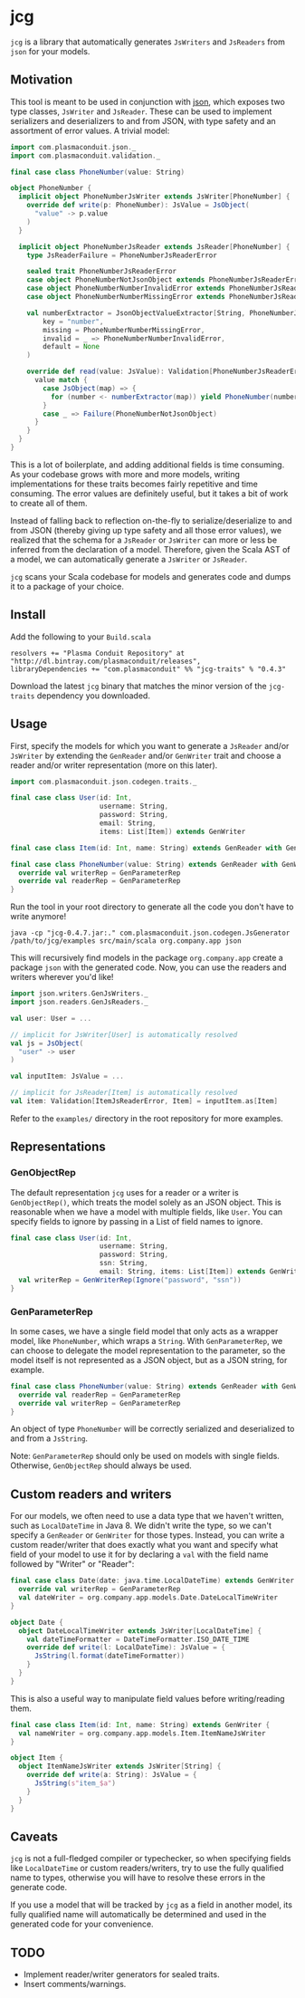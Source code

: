 jcg
===

`jcg` is a library that automatically generates `JsWriters` and `JsReaders` from `json` for your models.

Motivation
----------

This tool is meant to be used in conjunction with [json](https://github.com/plasmaconduit/json), which exposes two type classes, `JsWriter` and `JsReader`. These can be used to implement serializers and deserializers to and from JSON, with type safety and an assortment of error values. A trivial model:

```scala
import com.plasmaconduit.json._
import com.plasmaconduit.validation._

final case class PhoneNumber(value: String)

object PhoneNumber {
  implicit object PhoneNumberJsWriter extends JsWriter[PhoneNumber] {
    override def write(p: PhoneNumber): JsValue = JsObject(
      "value" -> p.value
    )
  }

  implicit object PhoneNumberJsReader extends JsReader[PhoneNumber] {
    type JsReaderFailure = PhoneNumberJsReaderError

    sealed trait PhoneNumberJsReaderError
    case object PhoneNumberNotJsonObject extends PhoneNumberJsReaderError
    case object PhoneNumberNumberInvalidError extends PhoneNumberJsReaderError
    case object PhoneNumberNumberMissingError extends PhoneNumberJsReaderError

    val numberExtractor = JsonObjectValueExtractor[String, PhoneNumberJsReaderError](
        key = "number",
        missing = PhoneNumberNumberMissingError,
        invalid = _ => PhoneNumberNumberInvalidError,
        default = None
    )

    override def read(value: JsValue): Validation[PhoneNumberJsReaderError, PhoneNumber] = {
      value match {
        case JsObject(map) => {
          for (number <- numberExtractor(map)) yield PhoneNumber(number)
        }
        case _ => Failure(PhoneNumberNotJsonObject)
      }
    }
  }
}
```

This is a lot of boilerplate, and adding additional fields is time consuming. As your codebase grows with more and more models, writing implementations for these traits becomes fairly repetitive and time consuming. The error values are definitely useful, but it takes a bit of work to create all of them.

Instead of falling back to reflection on-the-fly to serialize/deserialize to and from JSON (thereby giving up type safety and all those error values), we realized that the schema for a `JsReader` or `JsWriter` can more or less be inferred from the declaration of a model. Therefore, given the Scala AST of a model, we can automatically generate a `JsWriter` or `JsReader`.

`jcg` scans your Scala codebase for models and generates code and dumps it to a package of your choice.


Install
-------

Add the following to your `Build.scala`
```
resolvers += "Plasma Conduit Repository" at "http://dl.bintray.com/plasmaconduit/releases",
libraryDependencies += "com.plasmaconduit" %% "jcg-traits" % "0.4.3"
```

Download the latest `jcg` binary that matches the minor version of the `jcg-traits` dependency you downloaded.

Usage
-----

First, specify the models for which you want to generate a `JsReader` and/or `JsWriter` by extending the `GenReader` and/or `GenWriter` trait and choose a reader and/or writer representation (more on this later).

```scala
import com.plasmaconduit.json.codegen.traits._

final case class User(id: Int,
                      username: String,
                      password: String,
                      email: String,
                      items: List[Item]) extends GenWriter

final case class Item(id: Int, name: String) extends GenReader with GenWriter

final case class PhoneNumber(value: String) extends GenReader with GenWriter {
  override val writerRep = GenParameterRep
  override val readerRep = GenParameterRep
}
```

Run the tool in your root directory to generate all the code you don't have to write anymore!

```
java -cp "jcg-0.4.7.jar:." com.plasmaconduit.json.codegen.JsGenerator /path/to/jcg/examples src/main/scala org.company.app json
```

This will recursively find models in the package `org.company.app` create a package `json` with the generated code. Now, you can use the readers and writers wherever you'd like!

```scala
import json.writers.GenJsWriters._
import json.readers.GenJsReaders._

val user: User = ...

// implicit for JsWriter[User] is automatically resolved
val js = JsObject(
  "user" -> user
)

val inputItem: JsValue = ...

// implicit for JsReader[Item] is automatically resolved
val item: Validation[ItemJsReaderError, Item] = inputItem.as[Item]
```

Refer to the `examples/` directory in the root repository for more examples.

Representations
---------------

### GenObjectRep ###

The default representation `jcg` uses for a reader or a writer is `GenObjectRep()`, which treats the model solely as an JSON object. This is reasonable when we have a model with multiple fields, like `User`. You can specify fields to ignore by passing in a List of field names to ignore.

```scala
final case class User(id: Int,
                      username: String,
                      password: String,
                      ssn: String,
                      email: String, items: List[Item]) extends GenWriter {
  val writerRep = GenWriterRep(Ignore("password", "ssn"))
}
```

### GenParameterRep ###

In some cases, we have a single field model that only acts as a wrapper model, like `PhoneNumber`, which wraps a `String`. With `GenParameterRep`, we can choose
to delegate the model representation to the parameter, so the model itself is not represented as a JSON object, but as a JSON string, for example.

```scala
final case class PhoneNumber(value: String) extends GenReader with GenWriter {
  override val readerRep = GenParameterRep
  override val writerRep = GenParameterRep
}
```

An object of type `PhoneNumber` will be correctly serialized and deserialized to and from a `JsString`.

Note: `GenParameterRep` should only be used on models with single fields. Otherwise, `GenObjectRep` should always be used.

Custom readers and writers
--------------------------
For our models, we often need to use a data type that we haven't written, such as `LocalDateTime` in Java 8. We didn't write the type, so we can't specify a `GenReader` or `GenWriter` for those types. Instead, you can write a custom reader/writer that does exactly what you want and specify what field of your model to use it for by declaring a `val` with the field name followed by "Writer" or "Reader":

```scala
final case class Date(date: java.time.LocalDateTime) extends GenWriter {
  override val writerRep = GenParameterRep
  val dateWriter = org.company.app.models.Date.DateLocalTimeWriter
}

object Date {
  object DateLocalTimeWriter extends JsWriter[LocalDateTime] {
    val dateTimeFormatter = DateTimeFormatter.ISO_DATE_TIME
    override def write(l: LocalDateTime): JsValue = {
      JsString(l.format(dateTimeFormatter))
    }
  }
}
```

This is also a useful way to manipulate field values before writing/reading them.

```scala
final case class Item(id: Int, name: String) extends GenWriter {
  val nameWriter = org.company.app.models.Item.ItemNameJsWriter
}

object Item {
  object ItemNameJsWriter extends JsWriter[String] {
    override def write(a: String): JsValue = {
      JsString(s"item_$a")
    }
  }
}

```

Caveats
-------
`jcg` is not a full-fledged compiler or typechecker, so when specifying fields like `LocalDateTime` or custom readers/writers, try to use the fully qualified name to types, otherwise you will have to resolve these errors in the generate code.

If you use a model that will be tracked by `jcg` as a field in another model, its fully qualified name will automatically be determined and used in the generated code for your convenience.

TODO
----
* Implement reader/writer generators for sealed traits.
* Insert comments/warnings.
